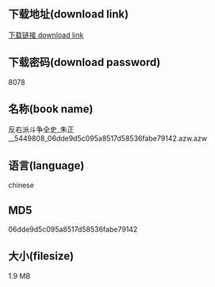 ## 下载地址(download link)
[下载链接 download link](https://voluble-croquembouche-d321dc.netlify.app/?s=%E5%8F%8D%E5%8F%B3%E6%B4%BE%E6%96%97%E4%BA%89%E5%85%A8%E5%8F%B2_%E6%9C%B1%E6%AD%A3__5449808_06dde9d5c095a8517d58536fabe79142.azw)

## 下载密码(download password)
8078

## 名称(book name)
反右派斗争全史_朱正__5449808_06dde9d5c095a8517d58536fabe79142.azw.azw

## 语言(language)
chinese

## MD5
06dde9d5c095a8517d58536fabe79142

## 大小(filesize)
1.9 MB
